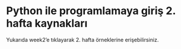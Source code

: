 # Python ile programlamaya giriş 2. hafta kaynakları

Yukarıda week2’e tıklayarak 2. hafta örneklerine erişebilirsiniz.
